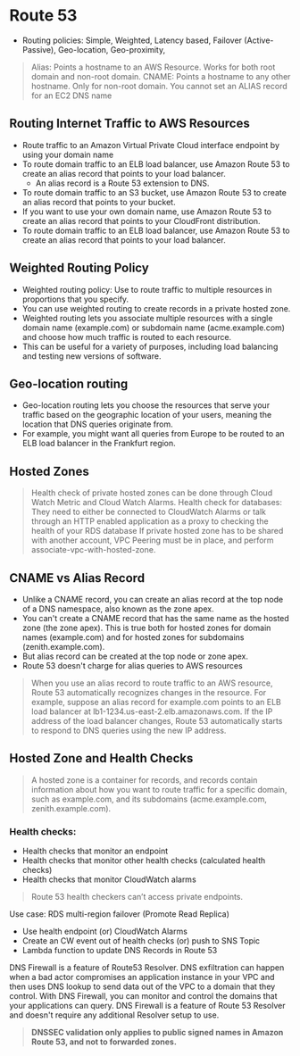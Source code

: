 # Route 53

- Routing policies: Simple, Weighted, Latency based, Failover (Active-Passive), Geo-location, Geo-proximity, 

> Alias: Points a hostname to an AWS Resource. Works for both root domain and non-root domain.
> CNAME: Points a hostname to any other hostname. Only for non-root domain.
> You cannot set an ALIAS record for an EC2 DNS name



## Routing Internet Traffic to AWS Resources
- Route traffic to an Amazon Virtual Private Cloud interface endpoint by using your domain name
- To route domain traffic to an ELB load balancer, use Amazon Route 53 to create an alias record that points to your load balancer. 
     - An alias record is a Route 53 extension to DNS.
- To route domain traffic to an S3 bucket, use Amazon Route 53 to create an alias record that points to your bucket.
- If you want to use your own domain name, use Amazon Route 53 to create an alias record that points to your CloudFront distribution.
- To route domain traffic to an ELB load balancer, use Amazon Route 53 to create an alias record that points to your load balancer.

## Weighted Routing Policy
- Weighted routing policy: Use to route traffic to multiple resources in proportions that you specify. 
- You can use weighted routing to create records in a private hosted zone.
- Weighted routing lets you associate multiple resources with a single domain name (example.com) or subdomain name (acme.example.com) and choose how much traffic is routed to each resource. 
- This can be useful for a variety of purposes, including load balancing and testing new versions of software.

## Geo-location routing
- Geo-location routing lets you choose the resources that serve your traffic based on the geographic location of your users, meaning the location that DNS queries originate from. 
- For example, you might want all queries from Europe to be routed to an ELB load balancer in the Frankfurt region.

## Hosted Zones
> Health check of private hosted zones can be done through Cloud Watch Metric and Cloud Watch Alarms.
> Health check for databases: They need to either be connected to CloudWatch Alarms or talk through an HTTP enabled application as a proxy to checking the health of your RDS database
> If private hosted zone has to be shared with another account, VPC Peering must be in place, and perform associate-vpc-with-hosted-zone.


## CNAME vs Alias Record
- Unlike a CNAME record, you can create an alias record at the top node of a DNS namespace, also known as the zone apex.
- You can't create a CNAME record that has the same name as the hosted zone (the zone apex). This is true both for hosted zones for domain names (example.com) and for hosted zones for subdomains (zenith.example.com).
- But alias record can be created at the top node or zone apex.
- Route 53 doesn't charge for alias queries to AWS resources

> When you use an alias record to route traffic to an AWS resource, Route 53 automatically recognizes changes in the resource. 
> For example, suppose an alias record for example.com points to an ELB load balancer at lb1-1234.us-east-2.elb.amazonaws.com. 
> If the IP address of the load balancer changes, Route 53 automatically starts to respond to DNS queries using the new IP address.

## Hosted Zone and Health Checks

> A hosted zone is a container for records, and records contain information about how you want to route traffic for a specific domain, such as example.com, and its subdomains (acme.example.com, zenith.example.com).

### Health checks:
- Health checks that monitor an endpoint
- Health checks that monitor other health checks (calculated health checks)
- Health checks that monitor CloudWatch alarms

> Route 53 health checkers can’t access private endpoints.

Use case:  RDS multi-region failover (Promote Read Replica)
- Use health endpoint (or) CloudWatch Alarms
- Create an CW event out of health checks (or) push to SNS Topic
- Lambda function to update DNS Records in Route 53

DNS Firewall is a feature of Route53 Resolver.
DNS exfiltration can happen when a bad actor compromises an application instance in your VPC and then uses DNS lookup to send data out of the VPC to a domain that they control.
With DNS Firewall, you can monitor and control the domains that your applications can query.
DNS Firewall is a feature of Route 53 Resolver and doesn't require any additional Resolver setup to use.

> **DNSSEC validation only applies to public signed names in Amazon Route 53, and not to forwarded zones.**



